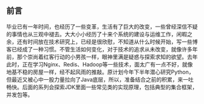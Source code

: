 ## 前言
毕业已有一年时间，也经历了一些变革，生活有了巨大的改变，一些曾经深信不疑的事情也从三观中褪去。大大小小经历了十来个系统的建设与运维工作，闲暇之余，还有时间放在技术研究上，已经是很欣慰，不知道从什么时候开始，写一些博客已经成了一种习惯。不管生活如何变化，对于技术的追求从未改变，就像许多年前，那个崇尚着红客行动的小男孩一样，眼神里满是疑惑与探索求知的欲望。去年此时，正在学习Nginx、Redis、Hadoop等一些技术，面太广有一点不好，就像地基不稳的房屋一样，经不起风雨的推敲。原计划今年下半年潜心研究Python，但最近又被心中一股力量拉向了Java底层，所以，准备结合之前的积累，来一吐畅快。后面的系列会探索JDK里面一些常见类的实现原理，包括典型的集合框架，并发包等。
